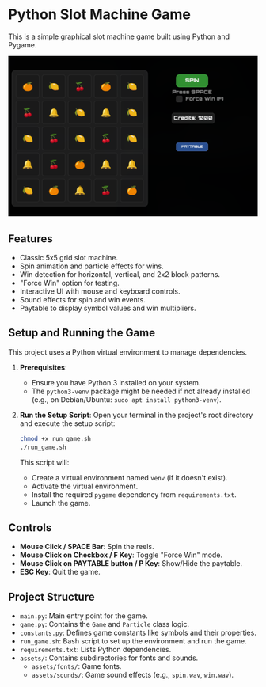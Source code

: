 # Python Slot Machine Game

This is a simple graphical slot machine game built using Python and Pygame.

![Gameplay Screenshot](./assets/gameplay.png)

## Features

* Classic 5x5 grid slot machine.
* Spin animation and particle effects for wins.
* Win detection for horizontal, vertical, and 2x2 block patterns.
* "Force Win" option for testing.
* Interactive UI with mouse and keyboard controls.
* Sound effects for spin and win events.
* Paytable to display symbol values and win multipliers.

## Setup and Running the Game

This project uses a Python virtual environment to manage dependencies.

1.  **Prerequisites**:
    * Ensure you have Python 3 installed on your system.
    * The `python3-venv` package might be needed if not already installed (e.g., on Debian/Ubuntu: `sudo apt install python3-venv`).

2.  **Run the Setup Script**:
    Open your terminal in the project's root directory and execute the setup script:

    ```bash
    chmod +x run_game.sh
    ./run_game.sh
    ```

    This script will:
    * Create a virtual environment named `venv` (if it doesn't exist).
    * Activate the virtual environment.
    * Install the required `pygame` dependency from `requirements.txt`.
    * Launch the game.

## Controls

* **Mouse Click / SPACE Bar**: Spin the reels.
* **Mouse Click on Checkbox / F Key**: Toggle "Force Win" mode.
* **Mouse Click on PAYTABLE button / P Key**: Show/Hide the paytable.
* **ESC Key**: Quit the game.

## Project Structure

* `main.py`: Main entry point for the game.
* `game.py`: Contains the `Game` and `Particle` class logic.
* `constants.py`: Defines game constants like symbols and their properties.
* `run_game.sh`: Bash script to set up the environment and run the game.
* `requirements.txt`: Lists Python dependencies.
* `assets/`: Contains subdirectories for fonts and sounds.
  * `assets/fonts/`: Game fonts.
  * `assets/sounds/`: Game sound effects (e.g., `spin.wav`, `win.wav`). 